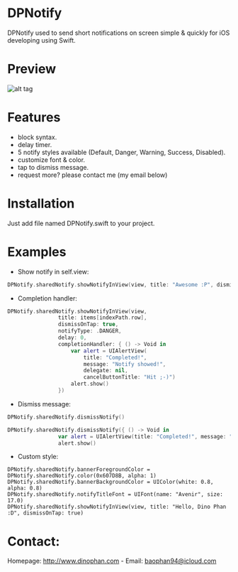 # DPNotify
DPNotify used to send short notifications on screen simple &amp; quickly for iOS developing using Swift.

# Preview
![alt tag](https://github.com/dphans/DPNotify/blob/master/demo.gif)

# Features
- block syntax.
- delay timer.
- 5 notify styles available (Default, Danger, Warning, Success, Disabled).
- customize font & color.
- tap to dismiss message.
- request more? please contact me (my email below)

# Installation
Just add file named DPNotify.swift to your project.

# Examples

- Show notify in self.view:
``` swift
DPNotify.sharedNotify.showNotifyInView(view, title: "Awesome :P", dismissOnTap: true, notifyType: .DEFAULT)
```

- Completion handler:
``` swift
DPNotify.sharedNotify.showNotifyInView(view,
                title: items[indexPath.row],
                dismissOnTap: true,
                notifyType: .DANGER,
                delay: 0,
                completionHandler: { () -> Void in
                    var alert = UIAlertView(
                        title: "Completed!",
                        message: "Notify showed!",
                        delegate: nil,
                        cancelButtonTitle: "Hit ;-)")
                    alert.show()
                })
```

- Dismiss message:
``` swift
DPNotify.sharedNotify.dismissNotify()
```
``` swift
DPNotify.sharedNotify.dismissNotify({ () -> Void in
                var alert = UIAlertView(title: "Completed!", message: "Notify dismissed!", delegate: nil, cancelButtonTitle: "はい！")
                alert.show()
```

- Custom style:
``` swfit
DPNotify.sharedNotify.bannerForegroundColor = DPNotify.sharedNotify.color(0x607D8B, alpha: 1)
DPNotify.sharedNotify.bannerBackgroundColor = UIColor(white: 0.8, alpha: 0.8)
DPNotify.sharedNotify.notifyTitleFont = UIFont(name: "Avenir", size: 17.0)
DPNotify.sharedNotify.showNotifyInView(view, title: "Hello, Dino Phan :D", dismissOnTap: true)
```

# Contact:
Homepage: http://www.dinophan.com - Email: baophan94@icloud.com
